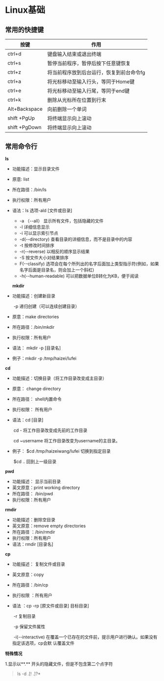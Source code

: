 # Linux基础 
## 常用的快捷键  

| 按键            | 作用                    |
| ------------- | --------------------- |
| ctrl+d        | 键盘输入结束或退出终端           |
| ctrl+s        | 暂停当前程序，暂停后按下任意键恢复     |
| ctrl+z        | 将当前程序放到后台运行，恢复到前台命令fg |
| ctrl+a        | 将光标移动至输入行头，等同于Home键   |
| ctrl+e        | 将光标移动至输入行尾，等同于end键    |
| ctrl+k        | 删除从光标所在位置到行末          |
| Alt+Backspace | 向前删除一个单词              |
| shift +PgUp   | 将终端显示向上滚动             |
| shift +PgDown | 将终端显示向上滚动             |

## 常用命令行  

**ls**   

- 功能描述：显示目录文件  

- 原意: list  

- 所在路径：/bin/ls  

- 执行权限：所有用户   

- 语法：ls  选项-ald   [文件或目录]  

  - -a （--all） 显示所有文件，包括隐藏的文件  
  - -l    详细信息显示  
  - -i    可以显示索引节点
  - -d(--directory)   查看目录的详细信息，而不是目录中的内容  
  - -t    按修改时间排序
  - -r(--reverse)    以相反的顺序显示结果
  - -S    按文件大小对结果排序
  - F(--classify)   选项会在每个所列出的名字后面加上类型指示符(例如，如果名字后面是目录名，则会加上一个斜杠)
  - -h(--human-readable)   可以把数据单位B转化为KB，便于阅读  

  **mkdir**    

- 功能描述：创建新目录   

  ​                   -p  递归创建（可以连续创建目录）

- 原意：make  directories  

- 所在路径：/bin/mkdir  

- 执行权限：所有用户  

- 语法： mkdir   -p   [目录名]  

- 例子：mkdir  -p  /tmp/haizei/lufei     

**cd**   

- 功能描述：切换目录（将工作目录改变成主目录）

-  原意： change   directory  

- 所在路径： shell内置命令  

- 执行权限： 所有用户  

- 语法：cd [目录]    

  ​           cd -      将工作目录改变成先前的工作目录  

  ​           cd ~username       将工作目录改变为username的主目录。

- 例子： $cd  /tmp/haizeiwang/lufei      切换到指定目录  

  ​             $cd  ..                                           回到上一级目录    

**pwd**  

- 功能描述： 显示当前目录  
- 英文原意：print  working  directory  
- 所在路径： /bin/pwd  
- 执行权限：所有用户     

**rmdir** 

- 功能描述：删除空目录  
- 英文原意：remove   empty  directories  
- 所在路径 ：/bin/rmdir  
- 执行权限：所有用户  
- 语法：rmdir [目录名]  

**cp** 

- 功能描述： 复制文件或目录  

- 英文原意：copy

- 所在路径：/bin/cp  

- 执行权限 ：所有用户 

- 语法 ：cp  -rp  [原文件或目录]   目标目录] 

  ​                   -r    复制目录  

  ​                  -p    保留文件属性 

  ​                  -i(--interactive)   在覆盖一个已存在的文件前，提示用户进行确认。如果没有指定该选项，cp会默                              认覆盖文件 

**特殊情况**  

1.显示以**.**   开头的隐藏文件，但是不包含第二个点字符

> ls  -d  .[! .]?*    

